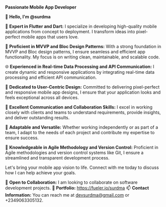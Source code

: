 **Passionate Mobile App Developer**

👋 **Hello, I'm @surdma**

📱 **Expert in Flutter and Dart:** I specialize in developing high-quality mobile applications from concept to deployment. I transform ideas into pixel-perfect mobile apps that users love.

🧠 **Proficient in MVVP and Bloc Design Patterns:** With a strong foundation in MVVP and Bloc design patterns, I ensure seamless and efficient app functionality. My focus is on writing clean, maintainable, and scalable code.

🌐 **Experienced in Real-time Data Processing and API Communication:** I create dynamic and responsive applications by integrating real-time data processing and efficient API communication.

🎨 **Dedicated to User-Centric Design:** Committed to delivering pixel-perfect and responsive mobile app designs, I ensure that your application looks and feels exceptional across all devices.

🤝 **Excellent Communication and Collaboration Skills:** I excel in working closely with clients and teams to understand requirements, provide insights, and deliver outstanding results.

💪 **Adaptable and Versatile:** Whether working independently or as part of a team, I adapt to the needs of each project and contribute my expertise to ensure success.

🔄 **Knowledgeable in Agile Methodology and Version Control:** Proficient in Agile methodologies and version control systems like Git, I ensure a streamlined and transparent development process.

Let's bring your mobile app vision to life. Connect with me today to discuss how I can help achieve your goals.

💞️ **Open to Collaboration:** I am looking to collaborate on software development projects.
💞️ **Portfolio:** https://fueler.io/surdma
📫 **Contact Information:** You can reach me at devsurdma@gmail.com or +2349063305132.


